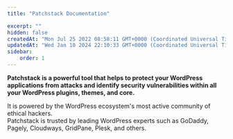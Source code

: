 ```yaml
---
title: "Patchstack Documentation"

excerpt: ""
hidden: false
createdAt: "Mon Jul 25 2022 08:58:11 GMT+0000 (Coordinated Universal Time)"
updatedAt: "Wed Jan 10 2024 22:10:33 GMT+0000 (Coordinated Universal Time)"
sidebar:
    order: 1
---
```

**Patchstack is a powerful tool that helps to protect your WordPress applications from attacks and identify security vulnerabilities within all your WordPress plugins, themes, and core.**

It is powered by the WordPress ecosystem's most active community of ethical hackers.  
Patchstack is trusted by leading WordPress experts such as GoDaddy, Pagely, Cloudways, GridPane, Plesk, and others.